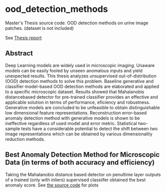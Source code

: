 # ood_detection_methods
Master's Thesis source code. OOD detection methods on urine image patches. (dataset is not included)

See [Thesis report](https://github.com/erdemunal35/ood_detection_methods/blob/main/THESIS.pdf)

## Abstract
Deep Learning models are widely used in microscopic imaging. Unaware models can be easily fooled by unseen anomalous inputs and yield unexpected results. This thesis analyzes unsupervised out-of-distribution (OOD) detection methods to solve this problem. Baseline generative and classifier model-based OOD detection methods are elaborated and applied to a specific microscopic dataset. Results showed that Mahalanobis distancebased detector for pre-trained classifier provides an effective and applicable solution in terms of performance, eficiency and robustness. Generative models are concluded to be unfeasible to obtain distinguishable low dimensional feature representations. Reconstruction
error-based anomaly detection method with generative models is shown to be ineffective regardless of used model and error metric. Statistical two-sample tests have a considerable
potential to detect the shift between two image representations which can be obtained by various dimensionality reduction methods.

## Best Anomaly Detection Method for Microscopic Data (in terms of both accuracy and efficiency)
Taking the Mahalanobis distance based detector on penultime layer outputs of a trained (only with inliers) supervised classiifer obtained the best anomaly score.
See [the source code](https://github.com/erdemunal35/ood_detection_methods/blob/main/discriminative_mahalanobis.ipynb) for plots

